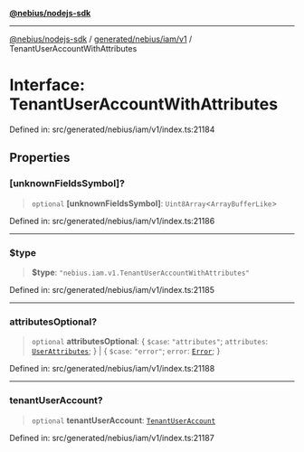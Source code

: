 [**@nebius/nodejs-sdk**](../../../../../README.md)

***

[@nebius/nodejs-sdk](../../../../../README.md) / [generated/nebius/iam/v1](../README.md) / TenantUserAccountWithAttributes

# Interface: TenantUserAccountWithAttributes

Defined in: src/generated/nebius/iam/v1/index.ts:21184

## Properties

### \[unknownFieldsSymbol\]?

> `optional` **\[unknownFieldsSymbol\]**: `Uint8Array`\<`ArrayBufferLike`\>

Defined in: src/generated/nebius/iam/v1/index.ts:21186

***

### $type

> **$type**: `"nebius.iam.v1.TenantUserAccountWithAttributes"`

Defined in: src/generated/nebius/iam/v1/index.ts:21185

***

### attributesOptional?

> `optional` **attributesOptional**: \{ `$case`: `"attributes"`; `attributes`: [`UserAttributes`](UserAttributes.md); \} \| \{ `$case`: `"error"`; `error`: [`Error`](Error.md); \}

Defined in: src/generated/nebius/iam/v1/index.ts:21188

***

### tenantUserAccount?

> `optional` **tenantUserAccount**: [`TenantUserAccount`](TenantUserAccount.md)

Defined in: src/generated/nebius/iam/v1/index.ts:21187
